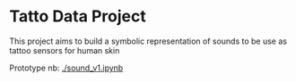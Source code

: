 # Tatto Data Project

This project aims to build a symbolic representation of sounds to be use as tattoo sensors for human skin

Prototype nb: <a href='./sound_v1.ipynb'>./sound_v1.ipynb</a>
